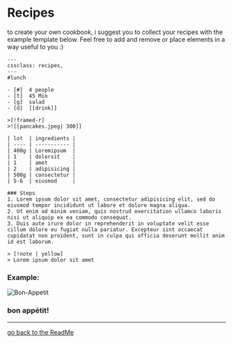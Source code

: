 # Recipes

to create your own cookbook, i suggest you to collect your recipes with the example template below.
Feel free to add and remove or place elements in a way useful to you :)

```
---
cssclass: recipes, 
---
#lunch

- [#]  4 people
- [t]  45 Min
- [g]  salad
- [d]  [[drink]]

>[!framed-r]
>![[pancakes.jpeg| 300]]

| lot  | ingredients |
| ---- | ----------- |
| 400g | Loremipsum  |
| 1    | dolorsit    |
| 1    | amet        |
| 2    | adipisicing | 
| 500g | consectetur |
| 5-6  | eiusmod     |

### Steps
1. Lorem ipsum dolor sit amet, consectetur adipisicing elit, sed do eiusmod tempor incididunt ut labore et dolore magna aliqua. 
2. Ut enim ad minim veniam, quis nostrud exercitation ullamco laboris nisi ut aliquip ex ea commodo consequat. 
3. Duis aute irure dolor in reprehenderit in voluptate velit esse cillum dolore eu fugiat nulla pariatur. Excepteur sint occaecat cupidatat non proident, sunt in culpa qui officia deserunt mollit anim id est laborum.

> [!note | yellow]
> Lorem ipsum dolor sit amet

```

### Example:
![Bon-Appetit](https://github.com/Jopp-gh/Obsidian-Dune84/assets/48620536/a25578a4-5a2a-4590-bb34-99c2adbcde3a)

### bon appétit! 

---
[go back to the ReadMe](https://github.com/Jopp-gh/Obsidian-Dune84/tree/main)
